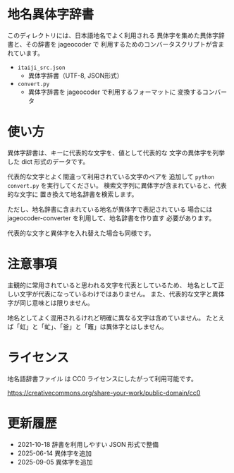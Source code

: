 # 地名異体字辞書

このディレクトリには、日本語地名でよく利用される
異体字を集めた異体字辞書と、その辞書を jageocoder で
利用するためのコンバータスクリプトが含まれています。

- `itaiji_src.json`
    - 異体字辞書（UTF-8, JSON形式）
- `convert.py`
    - 異体字辞書を jageocoder で利用するフォーマットに
      変換するコンバータ

# 使い方

異体字辞書は、キーに代表的な文字を、値として代表的な
文字の異体字を列挙した dict 形式のデータです。

代表的な文字とよく間違って利用されている文字のペアを
追加して `python convert.py` を実行してください。
検索文字列に異体字が含まれていると、代表的な文字に
置き換えて地名辞書を検索します。

ただし、地名辞書に含まれている地名が異体字で表記されている
場合には jageocoder-converter を利用して、地名辞書を作り直す
必要があります。

代表的な文字と異体字を入れ替えた場合も同様です。

# 注意事項

主観的に常用されていると思われる文字を代表としているため、
地名として正しい文字が代表になっているわけではありません。
また、代表的な文字と異体字が同じ意味とは限りません。

地名としてよく混用されるけれど明確に異なる文字は含めていません。
たとえば「虹」と「虻」、「釜」と「竈」は異体字とはしません。

# ライセンス

地名語辞書ファイル は CC0 ライセンスにしたがって利用可能です。

https://creativecommons.org/share-your-work/public-domain/cc0


# 更新履歴

- 2021-10-18 辞書を利用しやすい JSON 形式で整備
- 2025-06-14 異体字を追加
- 2025-09-05 異体字を追加


